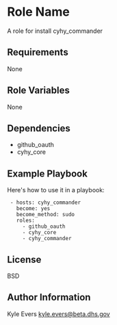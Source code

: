 Role Name
=========

A role for install cyhy_commander

Requirements
------------

None

Role Variables
--------------

None

Dependencies
------------

- github_oauth
- cyhy_core

Example Playbook
----------------

Here's how to use it in a playbook:

     - hosts: cyhy_commander
       become: yes
       become_method: sudo
       roles:
         - github_oauth
         - cyhy_core
         - cyhy_commander
License
-------

BSD

Author Information
------------------

Kyle Evers <kyle.evers@beta.dhs.gov>
